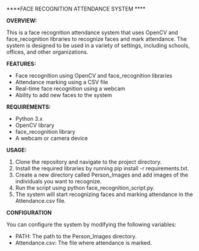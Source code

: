 ****FACE RECOGNITION ATTENDANCE SYSTEM ****

**OVERVIEW:**

This is a face recognition attendance system that uses OpenCV and face_recognition libraries to recognize faces and mark attendance. 
The system is designed to be used in a variety of settings, including schools, offices, and other organizations.


**FEATURES:**

* Face recognition using OpenCV and face_recognition libraries
* Attendance marking using a CSV file
* Real-time face recognition using a webcam
* Ability to add new faces to the system

**REQUIREMENTS:**

* Python 3.x
* OpenCV library
* face_recognition library
* A webcam or camera device


**USAGE:**

1. Clone the repository and navigate to the project directory.
2. Install the required libraries by running pip install -r requirements.txt.
3. Create a new directory called Person_Images and add images of the individuals you want to recognize.
4. Run the script using python face_recognition_script.py.
5. The system will start recognizing faces and marking attendance in the Attendance.csv file.

   
**CONFIGURATION**

You can configure the system by modifying the following variables:
* PATH: The path to the Person_Images directory.
* Attendance.csv: The file where attendance is marked.







